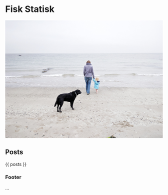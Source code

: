 <!--- -algorithm 8by8bayer -threshold 245 -image_foreground #cc0000 -image_background #f2fdfa -->
# Fisk Statisk

![GaddingsDam](example.jpeg)

## Posts
{{ posts }}

### Footer

...